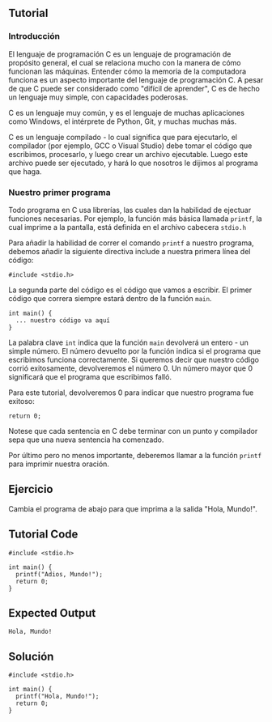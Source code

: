 Tutorial
--------

### Introducción

El lenguaje de programación C es un lenguaje de programación de propósito general, el cual se relaciona mucho con la manera de cómo funcionan las máquinas.
Entender cómo la memoria de la computadora funciona es un aspecto importante del lenguaje  de programación C.
A pesar de que C puede ser considerado como "difícil de aprender", C es de hecho un lenguaje muy simple, con capacidades poderosas.

C es un lenguaje muy común, y es el lenguaje de muchas aplicaciones como Windows, el intérprete de Python, Git, y muchas muchas más.

C es un lenguaje compilado - lo cual significa que para ejecutarlo, el compilador (por ejemplo, GCC o Visual Studio) debe tomar el código que escribimos, procesarlo, y luego crear un archivo ejecutable. Luego este archivo puede ser ejecutado, y hará lo que nosotros le dijimos al programa que haga.

### Nuestro primer programa

Todo programa en C usa librerías, las cuales dan la habilidad de ejectuar funciones necesarias. Por ejemplo, la función más básica llamada `printf`, la cual imprime a la pantalla, está definida en el archivo cabecera `stdio.h` 

Para añadir la habilidad de correr el comando `printf` a nuestro programa, debemos añadir la siguiente directiva include a nuestra primera línea del código:

    #include <stdio.h>

La segunda parte del código es el código que vamos a escribir. El primer código que correra siempre estará dentro de la función `main`. 

    int main() {
      ... nuestro código va aquí
    }

La palabra clave `int` indica que la función `main` devolverá un entero - un simple número. El número devuelto por la función indica si el programa que escribimos funciona correctamente. Si queremos decir que nuestro código corrió exitosamente, devolveremos el número 0. Un número mayor que 0 significará que el programa que escribimos falló.

Para este tutorial, devolveremos 0 para indicar que nuestro programa fue exitoso:

    return 0;

Notese que cada sentencia en C debe terminar con un punto y compilador sepa que una nueva sentencia ha comenzado.

Por último pero no menos importante, deberemos llamar a la función `printf` para imprimir nuestra oración.

Ejercicio
--------

Cambia el programa de abajo para que imprima a la salida "Hola, Mundo!". 

Tutorial Code
-------------

    #include <stdio.h>

    int main() {
      printf("Adios, Mundo!");
      return 0;
    }

Expected Output
---------------

    Hola, Mundo!

Solución
--------

    #include <stdio.h>

    int main() {
      printf("Hola, Mundo!");
      return 0;
    }

